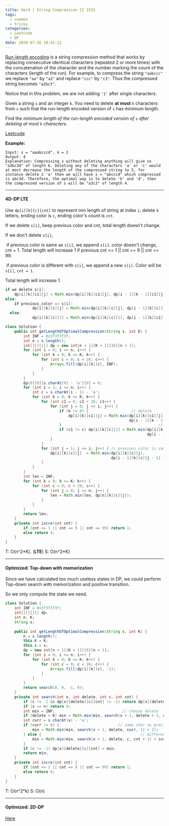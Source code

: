 ```yaml
---
title: Hard | String Compression II 1531
tags:
  - common
  - tricky
categories:
  - Leetcode
  - DP
date: 2020-07-26 18:41:12
---
```


[Run-length encoding](http://en.wikipedia.org/wiki/Run-length_encoding) is a string compression method that works by replacing consecutive identical characters (repeated 2 or more times) with the concatenation of the character and the number marking the count of the characters (length of the run). For example, to compress the string `"aabccc"` we replace `"aa"` by `"a2"` and replace `"ccc"` by `"c3"`. Thus the compressed string becomes `"a2bc3"`.

Notice that in this problem, we are not adding `'1'` after single characters.

Given a string `s` and an integer `k`. You need to delete **at most** `k` characters from `s` such that the run-length encoded version of `s` has minimum length.

Find the *minimum length of the run-length encoded version of* `s` *after deleting at most* `k` *characters*.

[Leetcode](https://leetcode.com/problems/string-compression-ii/)

<!--more-->

**Example:**

```
Input: s = "aaabcccd", k = 2
Output: 4
Explanation: Compressing s without deleting anything will give us "a3bc3d" of length 6. Deleting any of the characters 'a' or 'c' would at most decrease the length of the compressed string to 5, for instance delete 2 'a' then we will have s = "abcccd" which compressed is abc3d. Therefore, the optimal way is to delete 'b' and 'd', then the compressed version of s will be "a3c3" of length 4.
```

---

#### 4D-DP    **LTE**

Use `dp[i][k][c][cnt]` to represent min length of string at index `i`, delete `k` letters, ending color is `c`, ending color's count is `cnt`.

If we delete `s[i]`, keep previous color and cnt, total length doesn't change.

If we don't delete `s[i]`,

​		if previous color is same as `s[i]`, we append `s[i]`. color doesn't change, cnt + 1. Total length will increase 1 if previous cnt <= 1 || cnt == 9 || cnt == 99.

​		if previous color is different with `s[i]`, we append a new `s[i]`. Color will be `s[i]`, `cnt = 1`.

Total length will increase 1.

```java
if we delete s[i]:    
	dp[i][k][c1][j] = Math.min(dp[i][k][c1][j], dp[i - 1][k - 1][c1][j]);  // delete
else:
	if previous_color == s[i]:
			dp[i][k][c][j] = Math.min(dp[i][k][c][j], dp[i - 1][k][c][j - 1] + incre(j - 1));
  else:
			dp[i][k][c][1] = Math.min(dp[i][k][c][1], dp[i - 1][k][c1][j] + 1);
```

```java
class Solution {
    public int getLengthOfOptimalCompression(String s, int K) {
        int INF = 0x3f3f3f3f;
        int n = s.length();
        int[][][][] dp = new int[n + 1][K + 1][26][n + 1];
        for (int i = 0; i <= n; i++) {
            for (int k = 0; k <= K; k++) {
                for (int c = 0; c < 26; c++) {
                    Arrays.fill(dp[i][k][c], INF);
                }
            }
        }
        dp[0][0][s.charAt(0) - 'a'][0] = 0;
        for (int i = 1; i <= n; i++) {
            int c = s.charAt(i - 1) - 'a';
            for (int k = 0; k <= K; k++) {
                for (int c1 = 0; c1 < 26; c1++) {
                    for (int j = 0; j <= i; j++) {
                        if (k != 0) {					// delete
                            dp[i][k][c1][j] = Math.min(dp[i][k][c1][j], 
                                                       dp[i - 1][k - 1][c1][j]);  
                        }											// previous color is not same
                        if (c1 != c) dp[i][k][c][1] = Math.min(dp[i][k][c][1], 
                                                               dp[i - 1][k][c1][j] + 1);
                    }
                }
                for (int j = 1; j <= i; j++) { // previous color is same 
                    dp[i][k][c][j]  = Math.min(dp[i][k][c][j], 
                                               dp[i - 1][k][c][j - 1] + incre(j - 1));
                }
            }
        }
        int len = INF;
        for (int k = 0; k <= K; k++) {
            for (int c = 0; c < 26; c++) {
                for (int j = 0; j <= n; j++) {
                    len = Math.min(len, dp[n][k][c][j]);
                }
            }
        }
        return len;
    }
    private int incre(int cnt) {
        if (cnt <= 1 || cnt == 9 || cnt == 99) return 1;
        else return 0;
    }
}
```

T: O(n^2\*K).  (**LTE**)			S: O(n^2\*K)

---

#### Optimized: Top-down with memorization

Since we have calculated too much useless states in DP, we could perform Top-down search with memorization and positive transition.

So we only compute the state we need.

```java
class Solution {
    int INF = 0x3f3f3f3f;
    int[][][][] dp;
    int n, K;
    String s;
    
    public int getLengthOfOptimalCompression(String s, int K) {
        n = s.length();
        this.K = K;
        this.s = s;
        dp = new int[n + 1][K + 1][26][n + 1];
        for (int i = 0; i <= n; i++) {
            for (int k = 0; k <= K; k++) {
                for (int c = 0; c < 26; c++) {
                    Arrays.fill(dp[i][k][c], -1);
                }
            }
        }
        return search(0, 0, -1, 0);
    }
    private int search(int x, int delete, int c, int cnt) {
        if (c != -1 && dp[x][delete][c][cnt] != -1) return dp[x][delete][c][cnt];
        if (x >= n) return 0;
        int min = INF;								// choose delete
        if (delete < K) min = Math.min(min, search(x + 1, delete + 1, c, cnt));
        int curr = s.charAt(x) - 'a';
        if (curr != c) {						  // same char as previous
            min = Math.min(min, search(x + 1, delete, curr, 1) + 1); 
        } else {											// different char with previous
            min = Math.min(min, search(x + 1, delete, c, cnt + 1) + incre(cnt));
        }
        if (c != -1) dp[x][delete][c][cnt] = min;
        return min;
    }
    private int incre(int cnt) {
        if (cnt <= 1 || cnt == 9 || cnt == 99) return 1;
        else return 0;
    }
}
```

T: O(n^2\*k)			S: O(n)

---

#### Optimized: 2D-DP  

[Here](https://leetcode.com/problems/string-compression-ii/discuss/756022/C%2B%2B-Top-Down-DP-with-explanation-64ms-short-and-clear)


